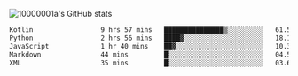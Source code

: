 ![10000001a's GitHub stats](https://github-readme-stats.vercel.app/api?username=10000001a&show_icons=true&theme=onedark&count_private=true)

<!-- [![Top Langs](https://github-readme-stats.vercel.app/api/top-langs/?username=10000001a&layout=compact&theme=onedark&langs_count=5)](https://github.com/anuraghazra/github-readme-stats) -->
<!--
**10000001a/10000001a** is a ✨ _special_ ✨ repository because its `README.md` (this file) appears on your GitHub profile.

Here are some ideas to get you started:

- 🔭 I’m currently working on ...
- 🌱 I’m currently learning ...
- 👯 I’m looking to collaborate on ...
- 🤔 I’m looking for help with ...
- 💬 Ask me about ...
- 📫 How to reach me: ...
- 😄 Pronouns: ...
- ⚡ Fun fact: ...
-->

<!--START_SECTION:waka-->

```txt
Kotlin                 9 hrs 57 mins   ███████████████▒░░░░░░░░░   61.52 %
Python                 2 hrs 56 mins   ████▓░░░░░░░░░░░░░░░░░░░░   18.16 %
JavaScript             1 hr 40 mins    ██▓░░░░░░░░░░░░░░░░░░░░░░   10.33 %
Markdown               44 mins         █░░░░░░░░░░░░░░░░░░░░░░░░   04.57 %
XML                    35 mins         █░░░░░░░░░░░░░░░░░░░░░░░░   03.67 %
```

<!--END_SECTION:waka-->
